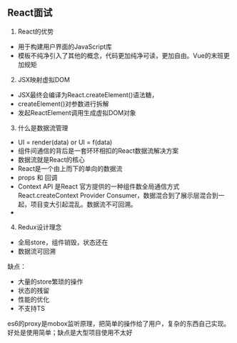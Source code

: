## React面试

1. React的优势
- 用于构建用户界面的JavaScript库
- 模板不纯净引入了其他的概念，代码更加纯净可读，更加自由。Vue的末班更加规矩

2. JSX映射虚拟DOM
- JSX最终会编译为React.createElement()语法糖，
- createElement()对参数进行拆解
- 发起ReactElement调用生成虚拟DOM对象

3. 什么是数据流管理

- UI = render(data)  or UI = f(data) 
- 组件间通信的背后是一套环环相扣的React数据流解决方案 
- 数据流就是React的核心
- React是一个由上而下的单向的数据流  
- props 和 回调
- Context API 是React 官方提供的一种组件数全局通信方式  React.createContext  Provider Consumer，数据混合到了展示层混合到一起，项目变大引起混乱。数据流不可回溯。
- 

4. Redux设计理念
- 全局store，组件销毁，状态还在
- 数据流可回溯

缺点： 
- 大量的store繁琐的操作
- 状态的残留
- 性能的优化
- 不支持TS

es6的proxy是mobox监听原理，把简单的操作给了用户，复杂的东西自己实现。好处是使用简单；缺点是大型项目使用不太好
